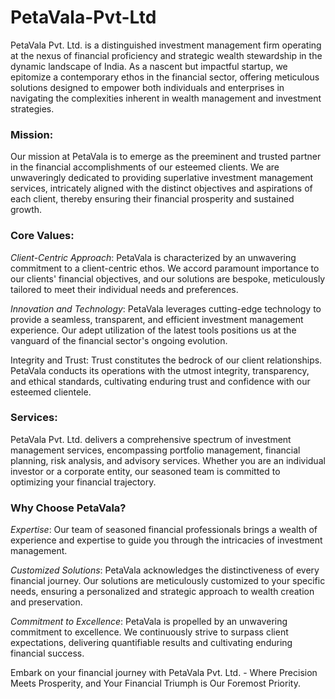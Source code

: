 # PetaVala-Pvt-Ltd

PetaVala Pvt. Ltd. is a distinguished investment management firm operating at the nexus of financial proficiency and strategic wealth stewardship in the dynamic landscape of India. As a nascent but impactful startup, we epitomize a contemporary ethos in the financial sector, offering meticulous solutions designed to empower both individuals and enterprises in navigating the complexities inherent in wealth management and investment strategies.

### Mission:
Our mission at PetaVala is to emerge as the preeminent and trusted partner in the financial accomplishments of our esteemed clients. We are unwaveringly dedicated to providing superlative investment management services, intricately aligned with the distinct objectives and aspirations of each client, thereby ensuring their financial prosperity and sustained growth.

### Core Values:

*Client-Centric Approach*: PetaVala is characterized by an unwavering commitment to a client-centric ethos. We accord paramount importance to our clients' financial objectives, and our solutions are bespoke, meticulously tailored to meet their individual needs and preferences.

*Innovation and Technology*: PetaVala leverages cutting-edge technology to provide a seamless, transparent, and efficient investment management experience. Our adept utilization of the latest tools positions us at the vanguard of the financial sector's ongoing evolution.

Integrity and Trust: Trust constitutes the bedrock of our client relationships. PetaVala conducts its operations with the utmost integrity, transparency, and ethical standards, cultivating enduring trust and confidence with our esteemed clientele.

### Services:
PetaVala Pvt. Ltd. delivers a comprehensive spectrum of investment management services, encompassing portfolio management, financial planning, risk analysis, and advisory services. Whether you are an individual investor or a corporate entity, our seasoned team is committed to optimizing your financial trajectory.

### Why Choose PetaVala?

*Expertise*: Our team of seasoned financial professionals brings a wealth of experience and expertise to guide you through the intricacies of investment management.

*Customized Solutions*: PetaVala acknowledges the distinctiveness of every financial journey. Our solutions are meticulously customized to your specific needs, ensuring a personalized and strategic approach to wealth creation and preservation.

*Commitment to Excellence*: PetaVala is propelled by an unwavering commitment to excellence. We continuously strive to surpass client expectations, delivering quantifiable results and cultivating enduring financial success.


Embark on your financial journey with PetaVala Pvt. Ltd. - Where Precision Meets Prosperity, and Your Financial Triumph is Our Foremost Priority.
